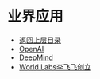 # 业界应用

* [返回上层目录](../world-model.md)
* [OpenAI](openai/openai.md)
* [DeepMind](deepmind/deepmind.md)
* [World Labs李飞飞创立](world-labs/world-labs.md)

